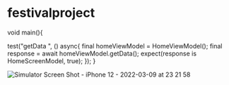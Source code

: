 # festivalproject


void main(){

  test("getData ", () async{
    final homeViewModel = HomeViewModel();
    final response = await homeViewModel.getData();
    expect(response is HomeScreenModel, true);
  });
}


![Simulator Screen Shot - iPhone 12 - 2022-03-09 at 23 21 58](https://user-images.githubusercontent.com/64318805/157529205-ff2c72a0-8e3b-4271-b475-93ec86cddf29.png)



